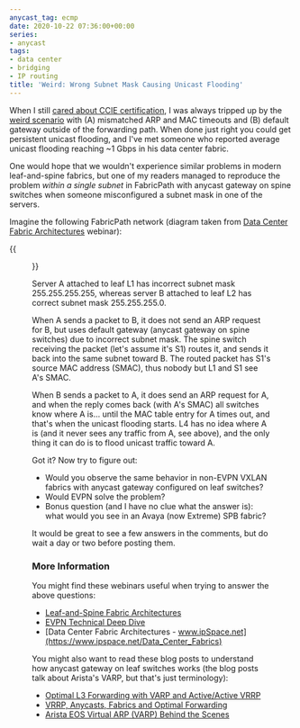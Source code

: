 ```yaml
---
anycast_tag: ecmp
date: 2020-10-22 07:36:00+00:00
series:
- anycast
tags:
- data center
- bridging
- IP routing
title: 'Weird: Wrong Subnet Mask Causing Unicast Flooding'
---
```

When I still [cared about CCIE certification](/2008/07/why-im-no-longer-active-ccie/), I was always tripped up by the [weird scenario](https://www.cisco.com/c/en/us/support/docs/switches/catalyst-6500-series-switches/71079-arp-cam-tableissues.html#broadcast) with (A) mismatched ARP and MAC timeouts and (B) default gateway outside of the forwarding path. When done just right you could get persistent unicast flooding, and I've met someone who reported average unicast flooding reaching ~1 Gbps in his data center fabric.

One would hope that we wouldn't experience similar problems in modern leaf-and-spine fabrics, but one of my readers managed to reproduce the problem _within a single subnet_ in FabricPath with anycast gateway on spine switches when someone misconfigured a subnet mask in one of the servers.
<!--more-->
Imagine the following FabricPath network (diagram taken from [Data Center Fabric Architectures](https://www.ipspace.net/Data_Center_Fabrics) webinar):

{{<figure src="/2020/10/fabric-path-anycast.jpeg" caption="FabricPath Leaf-and-Spine Fabric">}}

Server A attached to leaf L1 has incorrect subnet mask 255.255.255.255, whereas server B attached to leaf L2 has correct subnet mask 255.255.255.0.

When A sends a packet to B, it does not send an ARP request for B, but uses default gateway (anycast gateway on spine switches) due to incorrect subnet mask. The spine switch receiving the packet (let's assume it's S1) routes it, and sends it back into the same subnet toward B. The routed packet has S1's source MAC address (SMAC), thus nobody but L1 and S1 see A's SMAC.

When B sends a packet to A, it does send an ARP request for A, and when the reply comes back (with A's SMAC) all switches know where A is... until the MAC table entry for A times out, and that's when the unicast flooding starts. L4 has no idea where A is (and it never sees any traffic from A, see above), and the only thing it can do is to flood unicast traffic toward A.

Got it? Now try to figure out:

* Would you observe the same behavior in non-EVPN VXLAN fabrics with anycast gateway configured on leaf switches?
* Would EVPN solve the problem?
* Bonus question (and I have no clue what the answer is): what would you see in an Avaya (now Extreme) SPB fabric?

It would be great to see a few answers in the comments, but do wait a day or two before posting them.

### More Information

You might find these webinars useful when trying to answer the above questions:

* [Leaf-and-Spine Fabric Architectures](https://www.ipspace.net/Leaf-and-Spine_Fabric_Architectures)
* [EVPN Technical Deep Dive](https://www.ipspace.net/EVPN_Technical_Deep_Dive)
* [Data Center Fabric Architectures - www.ipSpace.net](https://www.ipspace.net/Data_Center_Fabrics)

You might also want to read these blog posts to understand how anycast gateway on leaf switches works (the blog posts talk about Arista's VARP, but that's just terminology):

* [Optimal L3 Forwarding with VARP and Active/Active VRRP](/2013/05/optimal-l3-forwarding-with-varp-and/)
* [VRRP, Anycasts, Fabrics and Optimal Forwarding](/2013/06/vrrp-anycasts-fabrics-and-optimal/)
* [Arista EOS Virtual ARP (VARP) Behind the Scenes](/2013/06/arista-eos-virtual-arp-varp-behind/)

